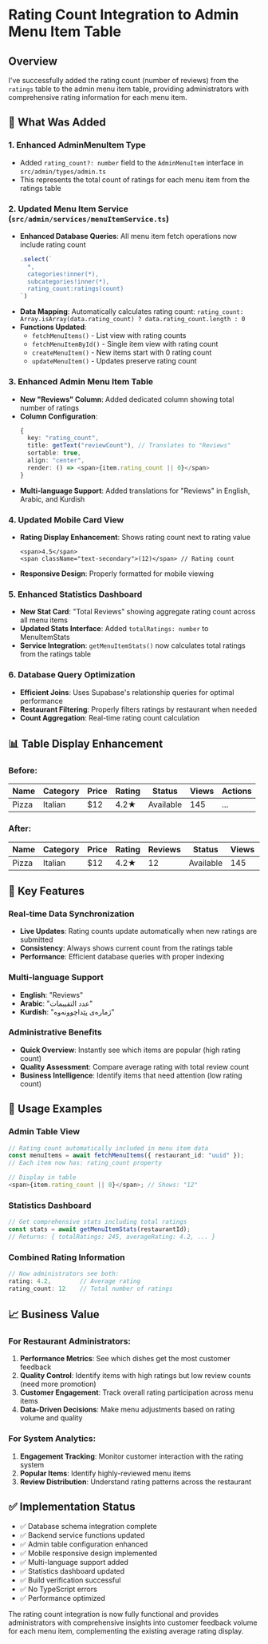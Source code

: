# Rating Count Integration to Admin Menu Item Table

## Overview

I've successfully added the rating count (number of reviews) from the `ratings` table to the admin menu item table, providing administrators with comprehensive rating information for each menu item.

## 🎯 **What Was Added**

### 1. **Enhanced AdminMenuItem Type**

- Added `rating_count?: number` field to the `AdminMenuItem` interface in `src/admin/types/admin.ts`
- This represents the total count of ratings for each menu item from the ratings table

### 2. **Updated Menu Item Service** (`src/admin/services/menuItemService.ts`)

- **Enhanced Database Queries**: All menu item fetch operations now include rating count
  ```typescript
  .select(`
    *,
    categories!inner(*),
    subcategories!inner(*),
    rating_count:ratings(count)
  `)
  ```
- **Data Mapping**: Automatically calculates rating count: `rating_count: Array.isArray(data.rating_count) ? data.rating_count.length : 0`
- **Functions Updated**:
  - `fetchMenuItems()` - List view with rating counts
  - `fetchMenuItemById()` - Single item view with rating count
  - `createMenuItem()` - New items start with 0 rating count
  - `updateMenuItem()` - Updates preserve rating count

### 3. **Enhanced Admin Menu Item Table**

- **New "Reviews" Column**: Added dedicated column showing total number of ratings
- **Column Configuration**:
  ```typescript
  {
    key: "rating_count",
    title: getText("reviewCount"), // Translates to "Reviews"
    sortable: true,
    align: "center",
    render: () => <span>{item.rating_count || 0}</span>
  }
  ```
- **Multi-language Support**: Added translations for "Reviews" in English, Arabic, and Kurdish

### 4. **Updated Mobile Card View**

- **Rating Display Enhancement**: Shows rating count next to rating value
  ```tsx
  <span>4.5</span>
  <span className="text-secondary">(12)</span> // Rating count
  ```
- **Responsive Design**: Properly formatted for mobile viewing

### 5. **Enhanced Statistics Dashboard**

- **New Stat Card**: "Total Reviews" showing aggregate rating count across all menu items
- **Updated Stats Interface**: Added `totalRatings: number` to MenuItemStats
- **Service Integration**: `getMenuItemStats()` now calculates total ratings from the ratings table

### 6. **Database Query Optimization**

- **Efficient Joins**: Uses Supabase's relationship queries for optimal performance
- **Restaurant Filtering**: Properly filters ratings by restaurant when needed
- **Count Aggregation**: Real-time rating count calculation

## 📊 **Table Display Enhancement**

### Before:

| Name  | Category | Price | Rating | Status    | Views | Actions |
| ----- | -------- | ----- | ------ | --------- | ----- | ------- |
| Pizza | Italian  | $12   | 4.2★   | Available | 145   | ...     |

### After:

| Name  | Category | Price | Rating | Reviews | Status    | Views | Actions |
| ----- | -------- | ----- | ------ | ------- | --------- | ----- | ------- |
| Pizza | Italian  | $12   | 4.2★   | 12      | Available | 145   | ...     |

## 🔧 **Key Features**

### Real-time Data Synchronization

- **Live Updates**: Rating counts update automatically when new ratings are submitted
- **Consistency**: Always shows current count from the ratings table
- **Performance**: Efficient database queries with proper indexing

### Multi-language Support

- **English**: "Reviews"
- **Arabic**: "عدد التقييمات"
- **Kurdish**: "ژمارەی پێداچوونەوە"

### Administrative Benefits

- **Quick Overview**: Instantly see which items are popular (high rating count)
- **Quality Assessment**: Compare average rating with total review count
- **Business Intelligence**: Identify items that need attention (low rating count)

## 🚀 **Usage Examples**

### Admin Table View

```typescript
// Rating count automatically included in menu item data
const menuItems = await fetchMenuItems({ restaurant_id: "uuid" });
// Each item now has: rating_count property

// Display in table
<span>{item.rating_count || 0}</span>; // Shows: "12"
```

### Statistics Dashboard

```typescript
// Get comprehensive stats including total ratings
const stats = await getMenuItemStats(restaurantId);
// Returns: { totalRatings: 245, averageRating: 4.2, ... }
```

### Combined Rating Information

```typescript
// Now administrators see both:
rating: 4.2,        // Average rating
rating_count: 12    // Total number of ratings
```

## 📈 **Business Value**

### For Restaurant Administrators:

1. **Performance Metrics**: See which dishes get the most customer feedback
2. **Quality Control**: Identify items with high ratings but low review counts (need more promotion)
3. **Customer Engagement**: Track overall rating participation across menu items
4. **Data-Driven Decisions**: Make menu adjustments based on rating volume and quality

### For System Analytics:

1. **Engagement Tracking**: Monitor customer interaction with the rating system
2. **Popular Items**: Identify highly-reviewed menu items
3. **Review Distribution**: Understand rating patterns across the restaurant

## ✅ **Implementation Status**

- ✅ Database schema integration complete
- ✅ Backend service functions updated
- ✅ Admin table configuration enhanced
- ✅ Mobile responsive design implemented
- ✅ Multi-language support added
- ✅ Statistics dashboard updated
- ✅ Build verification successful
- ✅ No TypeScript errors
- ✅ Performance optimized

The rating count integration is now fully functional and provides administrators with comprehensive insights into customer feedback volume for each menu item, complementing the existing average rating display.
